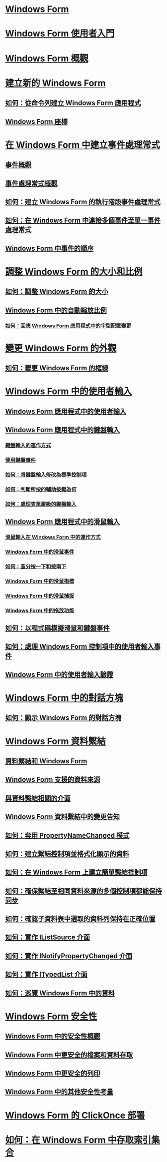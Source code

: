 # [Windows Form](index.md)
# [Windows Form 使用者入門](getting-started-with-windows-forms.md)
# [Windows Form 概觀](windows-forms-overview.md)
# [建立新的 Windows Form](creating-a-new-windows-form.md)
## [如何：從命令列建立 Windows Form 應用程式](how-to-create-a-windows-forms-application-from-the-command-line.md)
## [Windows Form 座標](windows-forms-coordinates.md)
# [在 Windows Form 中建立事件處理常式](creating-event-handlers-in-windows-forms.md)
## [事件概觀](events-overview-windows-forms.md)
## [事件處理常式概觀](event-handlers-overview-windows-forms.md)
## [如何：建立 Windows Form 的執行階段事件處理常式](how-to-create-event-handlers-at-run-time-for-windows-forms.md)
## [如何：在 Windows Form 中連接多個事件至單一事件處理常式](how-to-connect-multiple-events-to-a-single-event-handler-in-windows-forms.md)
## [Windows Form 中事件的順序](order-of-events-in-windows-forms.md)
# [調整 Windows Form 的大小和比例](adjusting-the-size-and-scale-of-windows-forms.md)
## [如何：調整 Windows Form 的大小](how-to-resize-windows-forms.md)
## [Windows Form 中的自動縮放比例](automatic-scaling-in-windows-forms.md)
### [如何：回應 Windows Form 應用程式中的字型配置變更](how-to-respond-to-font-scheme-changes-in-a-windows-forms-application.md)
## [](TocOutOfQuery)
# [變更 Windows Form 的外觀](changing-the-appearance-of-windows-forms.md)
## [如何：變更 Windows Form 的框線](how-to-change-the-borders-of-windows-forms.md)
# [Windows Form 中的使用者輸入](user-input-in-windows-forms.md)
## [Windows Form 應用程式中的使用者輸入](user-input-in-a-windows-forms-application.md)
## [Windows Form 應用程式中的鍵盤輸入](keyboard-input-in-a-windows-forms-application.md)
### [鍵盤輸入的運作方式](how-keyboard-input-works.md)
### [使用鍵盤事件](using-keyboard-events.md)
### [如何：將鍵盤輸入修改為標準控制項](how-to-modify-keyboard-input-to-a-standard-control.md)
### [如何：判斷所按的輔助按鍵為何](how-to-determine-which-modifier-key-was-pressed.md)
### [如何：處理表單層級的鍵盤輸入](how-to-handle-keyboard-input-at-the-form-level.md)
## [Windows Form 應用程式中的滑鼠輸入](mouse-input-in-a-windows-forms-application.md)
### [滑鼠輸入在 Windows Form 中的運作方式](how-mouse-input-works-in-windows-forms.md)
### [Windows Form 中的滑鼠事件](mouse-events-in-windows-forms.md)
### [如何：區分按一下和按兩下](how-to-distinguish-between-clicks-and-double-clicks.md)
### [Windows Form 中的滑鼠指標](mouse-pointers-in-windows-forms.md)
### [Windows Form 中的滑鼠捕捉](mouse-capture-in-windows-forms.md)
### [Windows Form 中的拖放功能](drag-and-drop-functionality-in-windows-forms.md)
## [如何：以程式碼模擬滑鼠和鍵盤事件](how-to-simulate-mouse-and-keyboard-events-in-code.md)
## [如何：處理 Windows Form 控制項中的使用者輸入事件](how-to-handle-user-input-events-in-windows-forms-controls.md)
## [Windows Form 中的使用者輸入驗證](user-input-validation-in-windows-forms.md)
# [Windows Form 中的對話方塊](dialog-boxes-in-windows-forms.md)
## [如何：顯示 Windows Form 的對話方塊](how-to-display-dialog-boxes-for-windows-forms.md)
# [Windows Form 資料繫結](windows-forms-data-binding.md)
## [資料繫結和 Windows Form](data-binding-and-windows-forms.md)
## [Windows Form 支援的資料來源](data-sources-supported-by-windows-forms.md)
## [與資料繫結相關的介面](interfaces-related-to-data-binding.md)
## [Windows Form 資料繫結中的變更告知](change-notification-in-windows-forms-data-binding.md)
## [如何：套用 PropertyNameChanged 模式](how-to-apply-the-propertynamechanged-pattern.md)
## [如何：建立繫結控制項並格式化顯示的資料](how-to-create-a-bound-control-and-format-the-displayed-data.md)
## [如何：在 Windows Form 上建立簡單繫結控制項](how-to-create-a-simple-bound-control-on-a-windows-form.md)
## [如何：確保繫結至相同資料來源的多個控制項都能保持同步](multiple-controls-bound-to-data-source-synchronized.md)
## [如何：確認子資料表中選取的資料列保持在正確位置](ensure-the-selected-row-in-a-child-table-correct.md)
## [如何：實作 IListSource 介面](how-to-implement-the-ilistsource-interface.md)
## [如何：實作 INotifyPropertyChanged 介面](how-to-implement-the-inotifypropertychanged-interface.md)
## [如何：實作 ITypedList 介面](how-to-implement-the-itypedlist-interface.md)
## [如何：巡覽 Windows Form 中的資料](how-to-navigate-data-in-windows-forms.md)
# [Windows Form 安全性](windows-forms-security.md)
## [Windows Form 中的安全性概觀](security-in-windows-forms-overview.md)
## [Windows Form 中更安全的檔案和資料存取](more-secure-file-and-data-access-in-windows-forms.md)
## [Windows Form 中更安全的列印](more-secure-printing-in-windows-forms.md)
## [Windows Form 中的其他安全性考量](additional-security-considerations-in-windows-forms.md)
# [Windows Form 的 ClickOnce 部署](clickonce-deployment-for-windows-forms.md)
# [如何：在 Windows Form 中存取索引集合](how-to-access-keyed-collections-in-windows-forms.md)
